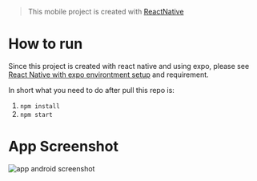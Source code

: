 > This mobile project is created with [ReactNative](https://reactnative.dev/)

# How to run
Since this project is created with react native and using expo, please see [React Native with expo environtment setup](https://reactnative.dev/docs/environment-setup) and requirement.

In short what you need to do after pull this repo is:

1. `npm install`
2. `npm start`

# App Screenshot
![app android screenshot](https://i.ibb.co/10MgGkQ/Screenshot-2022-11-11-20-57-25-527-host-exp-exponent.jpg)
